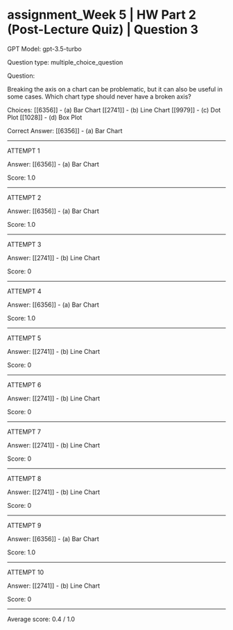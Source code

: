 # assignment_Week 5 | HW Part 2 (Post-Lecture Quiz) | Question 3

GPT Model: gpt-3.5-turbo

Question type: multiple_choice_question

Question:
<div><p><span>Breaking the axis on a chart can be problematic, but it can also be useful in some cases. Which chart type should never have a broken axis?</span></p></div>

Choices:
[[6356]] - (a) Bar Chart
[[2741]] - (b) Line Chart
[[9979]] - (c) Dot Plot
[[1028]] - (d) Box Plot

Correct Answer:
[[6356]] - (a) Bar Chart

****************************************

ATTEMPT 1

Answer: 
[[6356]] - (a) Bar Chart

Score: 1.0

--------------------

ATTEMPT 2

Answer: 
[[6356]] - (a) Bar Chart

Score: 1.0

--------------------

ATTEMPT 3

Answer: 
[[2741]] - (b) Line Chart

Score: 0

--------------------

ATTEMPT 4

Answer: 
[[6356]] - (a) Bar Chart

Score: 1.0

--------------------

ATTEMPT 5

Answer: 
[[2741]] - (b) Line Chart

Score: 0

--------------------

ATTEMPT 6

Answer:
[[2741]] - (b) Line Chart

Score: 0

--------------------

ATTEMPT 7

Answer: 
[[2741]] - (b) Line Chart

Score: 0

--------------------

ATTEMPT 8

Answer: 
[[2741]] - (b) Line Chart

Score: 0

--------------------

ATTEMPT 9

Answer:
[[6356]] - (a) Bar Chart

Score: 1.0

--------------------

ATTEMPT 10

Answer: 
[[2741]] - (b) Line Chart

Score: 0

--------------------

Average score: 0.4 / 1.0
